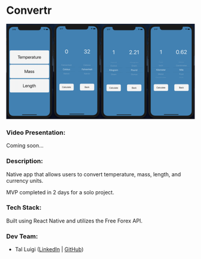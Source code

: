# Convertr

![Convertr Screenshot](./images/screenshot.png)

### Video Presentation:

Coming soon...

### Description:

Native app that allows users to convert temperature, mass, length, and currency units.

MVP completed in 2 days for a solo project.

### Tech Stack:

Built using React Native and utilizes the Free Forex API.

### Dev Team:

- Tal Luigi ([LinkedIn](https://www.linkedin.com/in/talluigi) | [GitHub](https://github.com/luigilegion))
